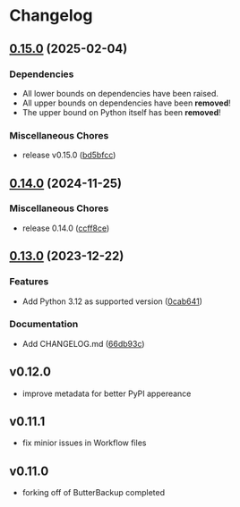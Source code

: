 # Changelog

## [0.15.0](https://github.com/MaxG87/shell-interface/compare/v0.14.0...v0.15.0) (2025-02-04)

### Dependencies

* All lower bounds on dependencies have been raised.
* All upper bounds on dependencies have been **removed**!
* The upper bound on Python itself has been **removed**!

### Miscellaneous Chores

* release v0.15.0 ([bd5bfcc](https://github.com/MaxG87/shell-interface/commit/bd5bfcc8238268cc7c8d3c69af47f37fed175020))

## [0.14.0](https://github.com/MaxG87/shell-interface/compare/v0.13.0...v0.14.0) (2024-11-25)


### Miscellaneous Chores

* release 0.14.0 ([ccff8ce](https://github.com/MaxG87/shell-interface/commit/ccff8cedd9967678e41bfec8574a1007f4fd4723))

## [0.13.0](https://github.com/MaxG87/shell-interface/compare/v0.12.0...v0.13.0) (2023-12-22)


### Features

* Add Python 3.12 as supported version ([0cab641](https://github.com/MaxG87/shell-interface/commit/0cab641a57d372c97152b8a53f24e5a14e26708a))


### Documentation

* Add CHANGELOG.md ([66db93c](https://github.com/MaxG87/shell-interface/commit/66db93ccea5c3cbee2e8a5db0c59f37e1c092651))

## v0.12.0

* improve metadata for better PyPI appereance

## v0.11.1

* fix minior issues in Workflow files

## v0.11.0

* forking off of ButterBackup completed
